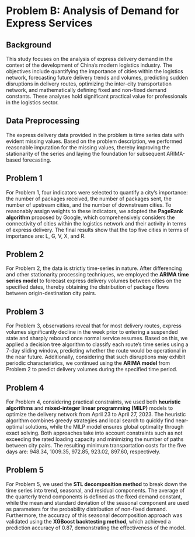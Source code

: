 # Problem B: Analysis of Demand for Express Services

## Background

This study focuses on the analysis of express delivery demand in the context of the development of China’s modern logistics industry. The objectives include quantifying the importance of cities within the logistics network, forecasting future delivery trends and volumes, predicting sudden disruptions in delivery routes, optimizing the inter-city transportation network, and mathematically defining fixed and non-fixed demand constants. These analyses hold significant practical value for professionals in the logistics sector.

## Data Preprocessing

The express delivery data provided in the problem is time series data with evident missing values. Based on the problem description, we performed reasonable imputation for the missing values, thereby improving the stationarity of the series and laying the foundation for subsequent ARIMA-based forecasting.

## Problem 1

For Problem 1, four indicators were selected to quantify a city’s importance: the number of packages received, the number of packages sent, the number of upstream cities, and the number of downstream cities. To reasonably assign weights to these indicators, we adopted the **PageRank algorithm** proposed by Google, which comprehensively considers the connectivity of cities within the logistics network and their activity in terms of express delivery. The final results show that the top five cities in terms of importance are: L, G, V, X, and R.

## Problem 2

For Problem 2, the data is strictly time-series in nature. After differencing and other stationarity processing techniques, we employed the **ARIMA time series model** to forecast express delivery volumes between cities on the specified dates, thereby obtaining the distribution of package flows between origin-destination city pairs.

## Problem 3

For Problem 3, observations reveal that for most delivery routes, express volumes significantly decline in the week prior to entering a suspended state and sharply rebound once normal service resumes. Based on this, we applied a decision tree algorithm to classify each route’s time series using a 7-day sliding window, predicting whether the route would be operational in the near future. Additionally, considering that such disruptions may exhibit periodic characteristics, we continued using the **ARIMA model** from Problem 2 to predict delivery volumes during the specified time period.

## Problem 4

For Problem 4, considering practical constraints, we used both **heuristic algorithms** and **mixed-integer linear programming (MILP)** models to optimize the delivery network from April 23 to April 27, 2023. The heuristic algorithm combines greedy strategies and local search to quickly find near-optimal solutions, while the MILP model ensures global optimality through exact solving. Both approaches take into account constraints such as not exceeding the rated loading capacity and minimizing the number of paths between city pairs. The resulting minimum transportation costs for the five days are: 948.34, 1009.35, 972.85, 923.02, 897.60, respectively.

## Problem 5

For Problem 5, we used the **STL decomposition method** to break down the time series into trend, seasonal, and residual components. The average of the quarterly trend components is defined as the fixed demand constant, while the mean and standard deviation of the seasonal component are used as parameters for the probability distribution of non-fixed demand. Furthermore, the accuracy of this seasonal decomposition approach was validated using the **XGBoost backtesting method**, which achieved a prediction accuracy of 0.87, demonstrating the effectiveness of the model.
